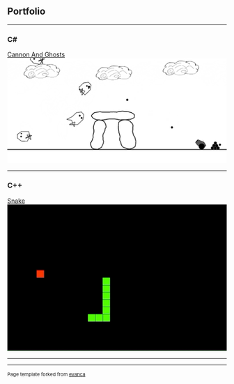 ## Portfolio

---

### C# 

[Cannon And Ghosts](/Cannon-And-Ghosts)
<img src="images/sampleCAG2.gif?raw=true"/>

---

### C++

[Snake](http://example.com/)
<img src="images/snake.gif?raw=true"/>

---




---
<p style="font-size:11px">Page template forked from <a href="https://github.com/evanca/quick-portfolio">evanca</a></p>
<!-- Remove above link if you don't want to attibute -->
